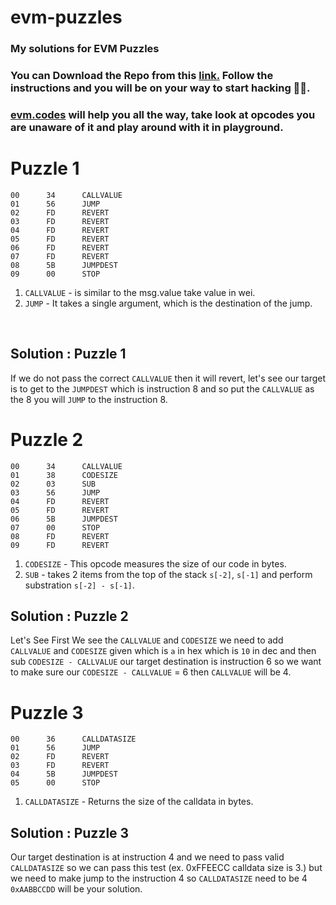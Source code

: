 # evm-puzzles

### My solutions for EVM Puzzles

### You can Download the Repo from this [link.](https://github.com/fvictorio/evm-puzzles) Follow the instructions and you will be on your way to start hacking 🕵🏻.

### [evm.codes](https://www.evm.codes/) will help you all the way, take look at opcodes you are unaware of it and play around with it in playground.

# Puzzle 1 

```shell
00      34      CALLVALUE
01      56      JUMP
02      FD      REVERT
03      FD      REVERT
04      FD      REVERT
05      FD      REVERT
06      FD      REVERT
07      FD      REVERT
08      5B      JUMPDEST
09      00      STOP

```
1. `CALLVALUE` - is similar to the msg.value take value in wei.
2. `JUMP` - It takes a single argument, which is the destination of the jump. 

<br />

Solution : Puzzle 1
---
If we do not pass the correct `CALLVALUE` then it will revert, let's see our target is to get to the `JUMPDEST` which is instruction 8 and so put the `CALLVALUE` as the 8 you will `JUMP` to the instruction 8.

# Puzzle 2 #

```shell
00      34      CALLVALUE
01      38      CODESIZE
02      03      SUB
03      56      JUMP
04      FD      REVERT
05      FD      REVERT
06      5B      JUMPDEST
07      00      STOP
08      FD      REVERT
09      FD      REVERT
```

1. `CODESIZE` - This opcode measures the size of our code in bytes.
2. `SUB` - takes 2 items from the top of the stack `s[-2]`, `s[-1]` and perform substration `s[-2] - s[-1]`.

Solution : Puzzle 2
---
Let's See First We see the `CALLVALUE` and `CODESIZE` we need to add `CALLVALUE` and `CODESIZE` given which is `a` in hex which is `10` in dec and then sub `CODESIZE - CALLVALUE` our target destination is instruction 6 so we want to make sure our `CODESIZE - CALLVALUE` = 6 then `CALLVALUE` will be 4. 


# Puzzle 3 #

```shell
00      36      CALLDATASIZE
01      56      JUMP
02      FD      REVERT
03      FD      REVERT
04      5B      JUMPDEST
05      00      STOP
```

1. `CALLDATASIZE` - Returns the size of the calldata in bytes.

Solution : Puzzle 3
---
Our target destination is at instruction 4 and we need to pass valid `CALLDATASIZE` so we can pass this test (ex. 0xFFEECC calldata size is 3.) but we need to make jump to the instruction 4 so `CALLDATASIZE` need to be 4 `0xAABBCCDD` will be your solution.
